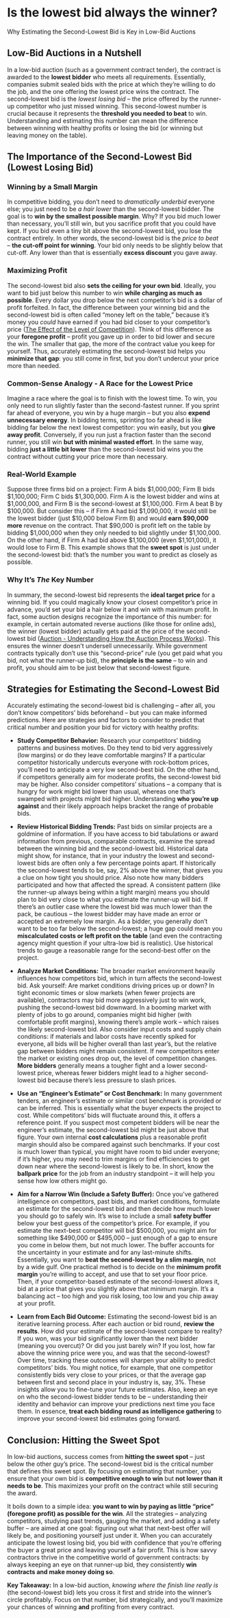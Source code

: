 # Is the lowest bid always the winner?

Why Estimating the Second-Lowest Bid is Key in Low-Bid Auctions

## Low-Bid Auctions in a Nutshell

In a low-bid auction (such as a government contract tender), the contract is awarded to the **lowest bidder** who meets all requirements. Essentially, companies submit sealed bids with the price at which they’re willing to do the job, and the one offering the lowest price wins the contract. The second-lowest bid is the *lowest losing bid* – the price offered by the runner-up competitor who just missed winning. This second-lowest number is crucial because it represents the **threshold you needed to beat** to win. Understanding and estimating this number can mean the difference between winning with healthy profits or losing the bid (or winning but leaving money on the table).

## The Importance of the Second-Lowest Bid (Lowest Losing Bid)

### Winning by a Small Margin

In competitive bidding, you don’t need to *dramatically underbid* everyone else; you just need to be *a hair lower* than the second-lowest bidder. The goal is to **win by the smallest possible margin**. Why? If you bid much lower than necessary, you’ll still win, but you sacrifice profit that you could have kept. If you bid even a tiny bit above the second-lowest bid, you lose the contract entirely. In other words, the second-lowest bid is the *price to beat* – **the cut-off point for winning**. Your bid only needs to be slightly below that cut-off. Any lower than that is essentially **excess discount** you gave away.

### Maximizing Profit

The second-lowest bid also **sets the ceiling for your own bid**. Ideally, you want to bid just below this number to win **while charging as much as possible**. Every dollar you drop below the next competitor’s bid is a dollar of profit forfeited. In fact, the difference between your winning bid and the second-lowest bid is often called “money left on the table,” because it’s money you *could* have earned if you had bid closer to your competitor’s price ([The Effect of the Level of Competition](https://www.cmaanet.org/sites/default/files/resource/The%20Effect%20of%20the%20Level%20of%20Competition.pdf)). Think of this difference as your **foregone profit** – profit you gave up in order to bid lower and secure the win. The smaller that gap, the more of the contract value you keep for yourself. Thus, accurately estimating the second-lowest bid helps you **minimize that gap**: you still come in first, but you don’t undercut your price more than needed.

### Common-Sense Analogy - A Race for the Lowest Price

Imagine a race where the goal is to finish with the lowest time. To win, you only need to run slightly faster than the second-fastest runner. If you sprint far ahead of everyone, you win by a huge margin – but you also **expend unnecessary energy**. In bidding terms, sprinting too far ahead is like bidding far below the next lowest competitor: you win easily, but you **give away profit**. Conversely, if you run just a fraction faster than the second runner, you still win **but with minimal wasted effort**. In the same way, bidding **just a little bit lower** than the second-lowest bid wins you the contract without cutting your price more than necessary.

### Real-World Example

Suppose three firms bid on a project: Firm A bids $1,000,000; Firm B bids $1,100,000; Firm C bids $1,300,000. Firm A is the lowest bidder and wins at $1,000,000, and Firm B is the second-lowest at $1,100,000. Firm A beat B by $100,000. But consider this – if Firm A had bid $1,090,000, it would still be the lowest bidder (just $10,000 below Firm B) and would **earn $90,000 more** revenue on the contract. That $90,000 is profit left on the table by bidding $1,000,000 when they only needed to bid slightly under $1,100,000. On the other hand, if Firm A had bid above $1,100,000 (even $1,101,000), it would lose to Firm B. This example shows that the **sweet spot** is just under the second-lowest bid: that’s the number you want to predict as closely as possible.

### Why It’s *The* Key Number

In summary, the second-lowest bid represents the **ideal target price** for a winning bid. If you could magically know your closest competitor’s price in advance, you’d set your bid a hair below it and win with maximum profit. In fact, some auction designs recognize the importance of this number: for example, in certain automated reverse auctions (like those for online ads), the winner (lowest bidder) actually gets paid at the price of the second-lowest bid ([Auction - Understanding How the Auction Process Works](https://corporatefinanceinstitute.com/resources/management/auction/)). This ensures the winner doesn’t undersell unnecessarily. While government contracts typically don’t use this “second-price” rule (you get paid what you bid, not what the runner-up bid), the **principle is the same** – to win and profit, you should aim to be just below that second-lowest figure.

## Strategies for Estimating the Second-Lowest Bid

Accurately estimating the second-lowest bid is challenging – after all, you don’t know competitors’ bids beforehand – but you can make informed predictions. Here are strategies and factors to consider to predict that critical number and position your bid for victory with healthy profits:

- **Study Competitor Behavior:** Research your competitors’ bidding patterns and business motives. Do they tend to bid very aggressively (low margins) or do they leave comfortable margins? If a particular competitor historically undercuts everyone with rock-bottom prices, you’ll need to anticipate a very low second-best bid. On the other hand, if competitors generally aim for moderate profits, the second-lowest bid may be higher. Also consider competitors’ situations – a company that is hungry for work might bid lower than usual, whereas one that’s swamped with projects might bid higher. Understanding **who you’re up against** and their likely approach helps bracket the range of probable bids.

- **Review Historical Bidding Trends:** Past bids on similar projects are a goldmine of information. If you have access to bid tabulations or award information from previous, comparable contracts, examine the spread between the winning bid and the second-lowest bid. Historical data might show, for instance, that in your industry the lowest and second-lowest bids are often only a few percentage points apart. If historically the second-lowest tends to be, say, 2% above the winner, that gives you a clue on how tight you should price. Also note how many bidders participated and how that affected the spread. A consistent pattern (like the runner-up always being within a tight margin) means you should plan to bid very close to what you estimate the runner-up will bid. If there’s an outlier case where the lowest bid was much lower than the pack, be cautious – the lowest bidder may have made an error or accepted an extremely low margin. As a bidder, you generally don’t want to be too far below the second-lowest; a huge gap could mean you **miscalculated costs or left profit on the table** (and even the contracting agency might question if your ultra-low bid is realistic). Use historical trends to gauge a reasonable range for the second-best offer on the project.

- **Analyze Market Conditions:** The broader market environment heavily influences how competitors bid, which in turn affects the second-lowest bid. Ask yourself: Are market conditions driving prices up or down? In tight economic times or slow markets (when fewer projects are available), contractors may bid more aggressively just to win work, pushing the second-lowest bid downward. In a booming market with plenty of jobs to go around, companies might bid higher (with comfortable profit margins), knowing there’s ample work – which raises the likely second-lowest bid. Also consider input costs and supply chain conditions: if materials and labor costs have recently spiked for everyone, all bids will be higher overall than last year’s, but the relative gap between bidders might remain consistent. If new competitors enter the market or existing ones drop out, the level of competition changes. **More bidders** generally means a tougher fight and a lower second-lowest price, whereas fewer bidders might lead to a higher second-lowest bid because there’s less pressure to slash prices.

- **Use an “Engineer’s Estimate” or Cost Benchmark:** In many government tenders, an engineer’s estimate or similar cost benchmark is provided or can be inferred. This is essentially what the buyer expects the project to cost. While competitors’ bids will fluctuate around this, it offers a reference point. If you suspect most competent bidders will be near the engineer’s estimate, the second-lowest bid might be just above that figure. Your own internal **cost calculations** plus a reasonable profit margin should also be compared against such benchmarks. If your cost is much lower than typical, you might have room to bid under everyone; if it’s higher, you may need to trim margins or find efficiencies to get down near where the second-lowest is likely to be. In short, know the **ballpark price** for the job from an industry standpoint – it will help you sense how low others might go.

- **Aim for a Narrow Win (Include a Safety Buffer):** Once you’ve gathered intelligence on competitors, past bids, and market conditions, formulate an estimate for the second-lowest bid and then decide how much lower you should go to safely win. It’s wise to include a small **safety buffer** below your best guess of the competitor’s price. For example, if you estimate the next-best competitor will bid $500,000, you might aim for something like $490,000 or $495,000 – just enough of a gap to ensure you come in below them, but not much lower. The buffer accounts for the uncertainty in your estimate and for any last-minute shifts. Essentially, you want to **beat the second-lowest by a slim margin**, not by a wide gulf. One practical method is to decide on the **minimum profit margin** you’re willing to accept, and use that to set your floor price. Then, if your competitor-based estimate of the second-lowest allows it, bid at a price that gives you slightly above that minimum margin. It’s a balancing act – too high and you risk losing, too low and you chip away at your profit.

- **Learn from Each Bid Outcome:** Estimating the second-lowest bid is an iterative learning process. After each auction or bid round, **review the results**. How did your estimate of the second-lowest compare to reality? If you won, was your bid significantly lower than the next bidder (meaning you overcut)? Or did you just barely win? If you lost, how far above the winning price were you, and was that the second-lowest? Over time, tracking these outcomes will sharpen your ability to predict competitors’ bids. You might notice, for example, that one competitor consistently bids very close to your prices, or that the average gap between first and second place in your industry is, say, 3%. These insights allow you to fine-tune your future estimates. Also, keep an eye on who the second-lowest bidder tends to be – understanding their identity and behavior can improve your predictions next time you face them. In essence, **treat each bidding round as intelligence gathering** to improve your second-lowest bid estimates going forward.

## Conclusion: Hitting the Sweet Spot

In low-bid auctions, success comes from **hitting the sweet spot** – just below the other guy’s price. The second-lowest bid is the critical number that defines this sweet spot. By focusing on estimating that number, you ensure that your own bid is **competitive enough to win** but **not lower than it needs to be**. This maximizes your profit on the contract while still securing the award.

It boils down to a simple idea: **you want to win by paying as little “price” (foregone profit) as possible for the win**. All the strategies – analyzing competitors, studying past trends, gauging the market, and adding a safety buffer – are aimed at one goal: figuring out what that next-best offer will likely be, and positioning yourself just under it. When you can accurately anticipate the lowest losing bid, you bid with confidence that you’re offering the buyer a great price and leaving yourself a fair profit. This is how savvy contractors thrive in the competitive world of government contracts: by always keeping an eye on that runner-up bid, they consistently **win contracts and make money doing so**.

**Key Takeaway:** In a low-bid auction, *knowing where the finish line really is* (the second-lowest bid) lets you cross it first and stride into the winner’s circle profitably. Focus on that number, bid strategically, and you’ll maximize your chances of winning **and** profiting from every contract.